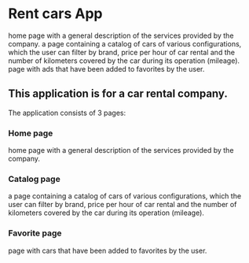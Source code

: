# Rent cars App

home page with a general description of the services provided by the company. a
page containing a catalog of cars of various configurations, which the user can
filter by brand, price per hour of car rental and the number of kilometers
covered by the car during its operation (mileage). page with ads that have been
added to favorites by the user.

## This application is for a car rental company.

The application consists of 3 pages:

### Home page

home page with a general description of the services provided by the company.

### Catalog page

a page containing a catalog of cars of various configurations, which the user
can filter by brand, price per hour of car rental and the number of kilometers
covered by the car during its operation (mileage).

### Favorite page

page with cars that have been added to favorites by the user.
